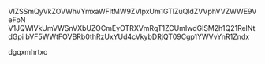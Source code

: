 VlZSSmQyVkZOVWhVYmxaWFltMW9ZVlpxUm1GTlZuQldZVVphVVZWWE9VeFpN
V1JQWlVkUmVWSnVXbUZOCmEyOTRXVmRqT1ZCUmIwdGlSM2h1Q21RelNtdGpi
bVF5WWtFOVBRb0thRzUxYUd4cVkybDRjQT09Cgp1YWVvYnR1Zndx

dgqxmhrtxo